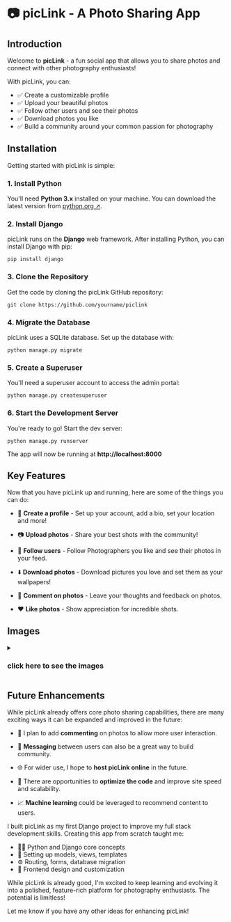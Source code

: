 # 📷 picLink - A Photo Sharing App

## Introduction

Welcome to **picLink** - a fun social app that allows you to share photos and connect with other photography enthusiasts!

With picLink, you can:

- ✅ Create a customizable profile
- ✅ Upload your beautiful photos
- ✅ Follow other users and see their photos
- ✅ Download photos you like
- ✅ Build a community around your common passion for photography

## Installation

Getting started with picLink is simple:

### 1. Install Python

You'll need **Python 3.x** installed on your machine. You can download the latest version from [python.org ↗](https://www.python.org/downloads/).

### 2. Install Django

picLink runs on the **Django** web framework. After installing Python, you can install Django with pip:

```
pip install django
```

### 3. Clone the Repository

Get the code by cloning the picLink GitHub repository:

```
git clone https://github.com/yourname/piclink
```

### 4. Migrate the Database

picLink uses a SQLite database. Set up the database with:

```
python manage.py migrate
```

### 5. Create a Superuser

You'll need a superuser account to access the admin portal:

```
python manage.py createsuperuser
```

### 6. Start the Development Server

You're ready to go! Start the dev server:

```
python manage.py runserver
```

The app will now be running at **http://localhost:8000**

## Key Features

Now that you have picLink up and running, here are some of the things you can do:

- 👤 **Create a profile** - Set up your account, add a bio, set your location and more!

- 📷 **Upload photos** - Share your best shots with the community!

- 👥 **Follow users** - Follow Photographers you like and see their photos in your feed.

- ⬇️ **Download photos** - Download pictures you love and set them as your wallpapers!

- 💬 **Comment on photos** - Leave your thoughts and feedback on photos.

- ❤️ **Like photos** - Show appreciation for incredible shots.

## Images
<details>
  <summary><h3>click here to see the images</h3></summary>
  
  <img src="https://github.com/Farid-Karimi/PicLink/assets/118434072/cc567d31-9275-4f4c-a1de-dd7ec60d7b53" name="Screenshot (225)">
  <img src="https://github.com/Farid-Karimi/PicLink/assets/118434072/69a7e1b3-2045-4e44-8d34-3b06ffeea8b9" name="Screenshot (224)">
  <img src="https://github.com/Farid-Karimi/PicLink/assets/118434072/b749db59-4687-4f26-a205-846c05d66c4d" name="Screenshot (228)">
  <img src="https://github.com/Farid-Karimi/PicLink/assets/118434072/fac0337d-af90-4cec-8761-b1563c3d1c2c" name="Screenshot (226)">
  <img src="https://github.com/Farid-Karimi/PicLink/assets/118434072/40769275-036b-476e-9e4e-bc44d521190a" name="Screenshot (229)">
  <img src="https://github.com/Farid-Karimi/PicLink/assets/118434072/701b0c0b-560c-4eed-8323-d00af20c717a" name="Screenshot (230)">
</details>

## Future Enhancements

While picLink already offers core photo sharing capabilities, there are many exciting ways it can be expanded and improved in the future:

- 💬 I plan to add **commenting** on photos to allow more user interaction.

- 📨 **Messaging** between users can also be a great way to build community.

- 🌐 For wider use, I hope to **host picLink online** in the future.

- 🚀 There are opportunities to **optimize the code** and improve site speed and scalability.

- 📈 **Machine learning** could be leveraged to recommend content to users.

I built picLink as my first Django project to improve my full stack development skills. Creating this app from scratch taught me:

- 🧑‍💻 Python and Django core concepts
- 🔄 Setting up models, views, templates
- ⚙️ Routing, forms, database migration
- 🎨 Frontend design and customization

While picLink is already good, I'm excited to keep learning and evolving it into a polished, feature-rich platform for photography enthusiasts. The potential is limitless!

Let me know if you have any other ideas for enhancing picLink!
